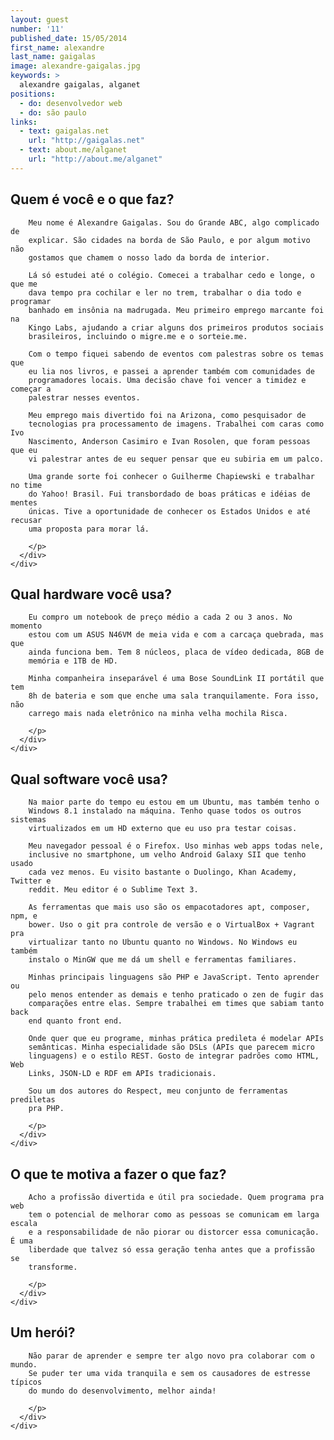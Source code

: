```yaml
---
layout: guest
number: '11'
published_date: 15/05/2014
first_name: alexandre
last_name: gaigalas
image: alexandre-gaigalas.jpg
keywords: >
  alexandre gaigalas, alganet
positions:
  - do: desenvolvedor web
  - do: são paulo
links:
  - text: gaigalas.net
    url: "http://gaigalas.net"
  - text: about.me/alganet
    url: "http://about.me/alganet"
---
```


<section class="question">
  <div class="wrapper">
    <div class="question-title-area">
      <h2 class="question-title">Quem é você e o que faz?</h2>
    </div>
    <div class="question-content-area">
      <div class="question-content text">
        <p>

        Meu nome é Alexandre Gaigalas. Sou do Grande ABC, algo complicado de
        explicar. São cidades na borda de São Paulo, e por algum motivo não
        gostamos que chamem o nosso lado da borda de interior.

        Lá só estudei até o colégio. Comecei a trabalhar cedo e longe, o que me
        dava tempo pra cochilar e ler no trem, trabalhar o dia todo e programar
        banhado em insônia na madrugada. Meu primeiro emprego marcante foi na
        Kingo Labs, ajudando a criar alguns dos primeiros produtos sociais
        brasileiros, incluindo o migre.me e o sorteie.me.

        Com o tempo fiquei sabendo de eventos com palestras sobre os temas que
        eu lia nos livros, e passei a aprender também com comunidades de
        programadores locais. Uma decisão chave foi vencer a timidez e começar a
        palestrar nesses eventos.

        Meu emprego mais divertido foi na Arizona, como pesquisador de
        tecnologias pra processamento de imagens. Trabalhei com caras como Ivo
        Nascimento, Anderson Casimiro e Ivan Rosolen, que foram pessoas que eu
        vi palestrar antes de eu sequer pensar que eu subiria em um palco.

        Uma grande sorte foi conhecer o Guilherme Chapiewski e trabalhar no time
        do Yahoo! Brasil. Fui transbordado de boas práticas e idéias de mentes
        únicas. Tive a oportunidade de conhecer os Estados Unidos e até recusar
        uma proposta para morar lá.

        </p>
      </div>
    </div>
  </div>
</section>

<section class="question">
  <div class="wrapper">
    <div class="question-title-area">
      <h2 class="question-title">Qual hardware você usa?</h2>
    </div>
    <div class="question-content-area">
      <div class="question-content text">
        <p>

        Eu compro um notebook de preço médio a cada 2 ou 3 anos. No momento
        estou com um ASUS N46VM de meia vida e com a carcaça quebrada, mas que
        ainda funciona bem. Tem 8 núcleos, placa de vídeo dedicada, 8GB de
        memória e 1TB de HD.

        Minha companheira inseparável é uma Bose SoundLink II portátil que tem
        8h de bateria e som que enche uma sala tranquilamente. Fora isso, não
        carrego mais nada eletrônico na minha velha mochila Risca.

        </p>
      </div>
    </div>
  </div>
</section>

<section class="question">
  <div class="wrapper">
    <div class="question-title-area">
      <h2 class="question-title">Qual software você usa?</h2>
    </div>
    <div class="question-content-area">
      <div class="question-content text">
        <p>

        Na maior parte do tempo eu estou em um Ubuntu, mas também tenho o
        Windows 8.1 instalado na máquina. Tenho quase todos os outros sistemas
        virtualizados em um HD externo que eu uso pra testar coisas.

        Meu navegador pessoal é o Firefox. Uso minhas web apps todas nele,
        inclusive no smartphone, um velho Android Galaxy SII que tenho usado
        cada vez menos. Eu visito bastante o Duolingo, Khan Academy, Twitter e
        reddit. Meu editor é o Sublime Text 3.

        As ferramentas que mais uso são os empacotadores apt, composer, npm, e
        bower. Uso o git pra controle de versão e o VirtualBox + Vagrant pra
        virtualizar tanto no Ubuntu quanto no Windows. No Windows eu também
        instalo o MinGW que me dá um shell e ferramentas familiares.

        Minhas principais linguagens são PHP e JavaScript. Tento aprender ou
        pelo menos entender as demais e tenho praticado o zen de fugir das
        comparações entre elas. Sempre trabalhei em times que sabiam tanto back
        end quanto front end.

        Onde quer que eu programe, minhas prática predileta é modelar APIs
        semânticas. Minha especialidade são DSLs (APIs que parecem micro
        linguagens) e o estilo REST. Gosto de integrar padrões como HTML, Web
        Links, JSON-LD e RDF em APIs tradicionais.

        Sou um dos autores do Respect, meu conjunto de ferramentas prediletas
        pra PHP.

        </p>
      </div>
    </div>
  </div>
</section>

<section class="question">
  <div class="wrapper">
    <div class="question-title-area">
      <h2 class="question-title">O que te motiva a fazer o que faz?</h2>
    </div>
    <div class="question-content-area">
      <div class="question-content text">
        <p>

        Acho a profissão divertida e útil pra sociedade. Quem programa pra web
        tem o potencial de melhorar como as pessoas se comunicam em larga escala
        e a responsabilidade de não piorar ou distorcer essa comunicação. É uma
        liberdade que talvez só essa geração tenha antes que a profissão se
        transforme.

        </p>
      </div>
    </div>
  </div>
</section>

<section class="question">
  <div class="wrapper">
    <div class="question-title-area">
      <h2 class="question-title">Um herói?</h2>
    </div>
    <div class="question-content-area">
      <div class="question-content text">
        <p>

        Não parar de aprender e sempre ter algo novo pra colaborar com o mundo.
        Se puder ter uma vida tranquila e sem os causadores de estresse típicos
        do mundo do desenvolvimento, melhor ainda!

        </p>
      </div>
    </div>
  </div>
</section>
